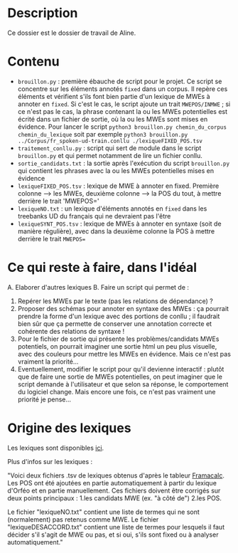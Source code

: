 # Description

Ce dossier est le dossier de travail de Aline.

# Contenu

+ `brouillon.py` : première ébauche de script pour le projet. Ce script se concentre sur les éléments annotés `fixed` dans un corpus. Il repère ces éléments et vérifient s'ils font bien partie d'un lexique de MWEs à annoter en `fixed`. Si c'est le cas, le script ajoute un trait `MWEPOS/INMWE` ; si ce n'est pas le cas, la phrase contenant la ou les MWEs potentielles est écrité dans un fichier de sortie, où la ou les MWEs sont mises en évidence. Pour lancer le script `python3 brouillon.py chemin_du_corpus chemin_du_lexique` soit par exemple `python3 brouillon.py ../Corpus/fr_spoken-ud-train.conllu ./lexiqueFIXED_POS.tsv`
+ `traitement_conllu.py` : script qui sert de module dans le script `brouillon.py` et qui permet notamment de lire un fichier conllu.
+ `sortie_candidats.txt` : la sortie après l'exécution du script `brouillon.py` qui contient les phrases avec la ou les MWEs potentielles mises en évidence
+ `lexiqueFIXED_POS.tsv` : lexique de MWE à annoter en fixed. Première colonne --> les MWEs, deuxième colonne --> la POS du tout, à mettre derrière le trait 'MWEPOS='
+ `lexiqueNO.txt` : un lexique d'éléments annotés en `fixed` dans les treebanks UD du français qui ne devraient pas l'être
+ `lexiqueSYNT_POS.tsv` : lexique de MWEs à annoter en syntaxe (soit de manière régulière), avec dans la deuxième colonne la POS à mettre derrière le trait `MWEPOS=`

# Ce qui reste à faire, dans l'idéal

A. Elaborer d'autres lexiques
B. Faire un script qui permet de :
1. Repérer les MWEs par le texte (pas les relations de dépendance) ?
2. Proposer des schémas pour annoter en syntaxe des MWEs : ça pourrait prendre la forme d'un lexique avec des portions de conllu ; il faudrait bien sûr que ça permette de conserver une annotation correcte et cohérente des relations de syntaxe !
3. Pour le fichier de sortie qui présente les problèmes/candidats MWEs potentiels, on pourrait imaginer une sortie html un peu plus visuelle, avec des couleurs pour mettre les MWEs en évidence. Mais ce n'est pas vraiment la priorité...
4. Eventuellement, modifier le script pour qu'il devienne interactif : plutôt que de faire une sortie de MWEs potentielles, on peut imaginer que le script demande à l'utilisateur et que selon sa réponse, le comportement du logiciel change. Mais encore une fois, ce n'est pas vraiment une priorité je pense... 

# Origine des lexiques

Les lexiques sont disponibles [ici](https://github.com/bguil/UD-French-discussion).

Plus d'infos sur les lexiques :

"Voici deux fichiers .tsv de lexiques obtenus d'après le tableur [Framacalc](https://lite.framacalc.org/fixed_UD_French). 
Les POS ont été ajoutées en partie automatiquement à partir du lexique d'Orféo et en partie manuellement.
Ces fichiers doivent être corrigés sur deux points principaux : 1.les candidats MWE (ex. "à côté de") 2.les POS.

Le fichier "lexiqueNO.txt" contient une liste de termes qui ne sont (normalement) pas retenus comme MWE.
Le fichier "lexiqueDESACCORD.txt" contient une liste de termes pour lesquels il faut décider s'il s'agit de MWE ou pas, et si oui, s'ils sont fixed ou à analyser automatiquement."
